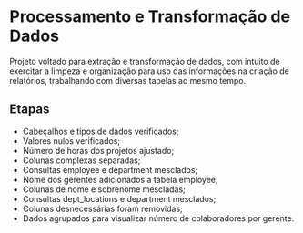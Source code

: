 # Processamento e Transformação de Dados

Projeto voltado para extração e transformação de dados, com intuito de exercitar a limpeza e organização para uso das informações na criação de relatórios, trabalhando com diversas tabelas ao mesmo tempo.

## Etapas

- Cabeçalhos e tipos de dados verificados;
- Valores nulos verificados;
- Número de horas dos projetos ajustado;
- Colunas complexas separadas;
- Consultas employee e department mesclados;
- Nome dos gerentes adicionados a tabela employee;
- Colunas de nome e sobrenome mescladas;
- Consultas dept_locations e department mesclados;
- Colunas desnecessárias foram removidas;
- Dados agrupados para visualizar número de colaboradores por gerente.
